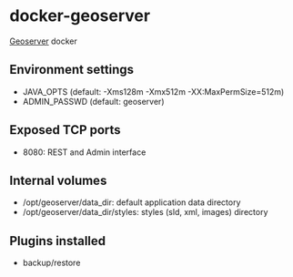 # docker-geoserver

[Geoserver](http://geoserver.org/) docker

## Environment settings

* JAVA_OPTS (default: -Xms128m -Xmx512m -XX:MaxPermSize=512m)
* ADMIN_PASSWD (default: geoserver)

## Exposed TCP ports

* 8080: REST and Admin interface

## Internal volumes

* /opt/geoserver/data_dir: default application data directory
* /opt/geoserver/data_dir/styles: styles (sld, xml, images) directory

## Plugins installed

* backup/restore
